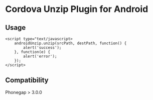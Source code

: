 Cordova Unzip Plugin for Android
================================

Usage
-----
```
<script type="text/javascript>
	androidUnzip.unzip(srcPath, destPath, function() {
		alert('success');
	}, function(e) {
		alert('error');
	});
</script>
```

Compatibility
-------------
Phonegap > 3.0.0
